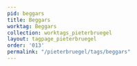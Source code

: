 ```yaml
---
pid: beggars
title: Beggars
worktag: Beggars
collection: worktags_pieterbruegel
layout: tagpage_pieterbruegel
order: '013'
permalink: "/pieterbruegel/tags/beggars"
---
```

